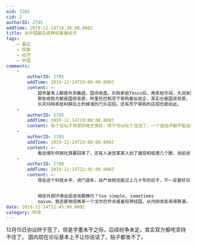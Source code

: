 ```yaml
---
aid: 2265
cid: 2
authorID: 2785
addTime: 2019-12-14T18:30:00.000Z
title: 从中国最近各种现象看经济
tags:
    - 最近
    - 现象
    - 经济
    - 中国
comments:
    -
        authorID: 2785
        addTime: 2019-12-14T19:00:00.000Z
        content: >-
            超市基本上都是外资撤退，国资收盘。乐购卖给Tesco后，再卖给华润，大润发欧尚放阿里巴巴收购；韩国乐天玛特卖给利群；麦德龙被物美收购；家乐福和迪亚天天被苏宁易购收购；沃尔玛店里收缩，唯一奇葩的是cosco这个时候开进中国，跟特斯拉一样，个别的标杆作用。
            那些收购方都是国资背景，阿里巴巴和苏宁易购看似民企，其实也是国资背景。
            乐天玛特卖给利群后土的掉渣的门头店招，还有苏宁易购的店招也是如此。
    -
        authorID: 2785
        addTime: 2019-12-14T19:00:00.000Z
        content: 有个论坛不宵禁的地方真好，终于可以吐个泡泡了，一个连经济都不能谈的地方很恐怖。
    -
        authorID: 2785
        addTime: 2019-12-14T19:00:00.000Z
        content: >-
            看这情形供销社真要回来了，还有人迷信某某人划了雄安和临港几个圈，说前途不可限量，今时不同往日了，内部环境和外部环境都觉定了圈是白划了，某些人就是以为自己有贪天之功。
    -
        authorID: 2780
        addTime: 2019-12-14T22:45:00.000Z
        content: >-
            现在这个科技水平，闭门造车，自产自销也能过上几十年的日子，不一定是好日子，但是饿不死人。再说了，就算饿死人的“自然灾害”也没看什么人能反抗。关掉国门，收回一切掌控在手里，用监控和AI来恐怖统治，谁敢造反？


            相信外部环境会促进改朝换代？too simple, sometimes
            naive。我还是相信再来一个戈尔巴乔夫或者将蒋经国，从内部改变来得靠谱。
date: 2019-12-14T22:45:00.000Z
category: 时政
---
```


12月15日协议终于签了，但是字墨未干之际，后续纷争未定。其实双方都咤坚持不住了。 国内现在论坛基本上不让你说话了，贴子都发不了。
